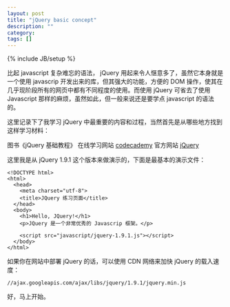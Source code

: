 ```yaml
---
layout: post
title: "jQuery basic concept"
description: ""
category: 
tags: []
---
```

{% include JB/setup %}

比起 javascript 复杂难忘的语法， jQuery 用起来令人惬意多了，虽然它本身就是一个使用 javascrip 开发出来的库，但其强大的功能，方便的 DOM 操作，使其在几乎现阶段所有的网页中都有不同程度的使用。而使用 jQuery 可省去了使用　Javascript 那样的麻烦，虽然如此，但一般来说还是要学点 javascript 的语法的。

这里记录下了我学习 jQuery 中最重要的内容和过程，当然首先是从哪些地方找到这样学习材料：

图书《jQuery 基础教程》
在线学习网站 [codecademy](http://www.codecademy.com/)
官方网站  [jQuery](http://jquery.com/)

这里我是从 jQuery 1.9.1 这个版本来做演示的，下面是最基本的演示文件：

    <!DOCTYPE html>
    <html>
      <head>
        <meta charset="utf-8">
        <title>JQuery 练习页面</title>
      </head>
      <body>
        <h1>Hello, JQuery!</h1>
        <p>JQuery 是一个非常优秀的 Javascrip 框架。</p>

        <script src="javascript/jquery-1.9.1.js"></script>
      </body>
    </html>

如果你在网站中部署 jQuery 的话，可以使用 CDN 网络来加快 jQuery 的载入速度：

    //ajax.googleapis.com/ajax/libs/jquery/1.9.1/jquery.min.js

好，马上开始。